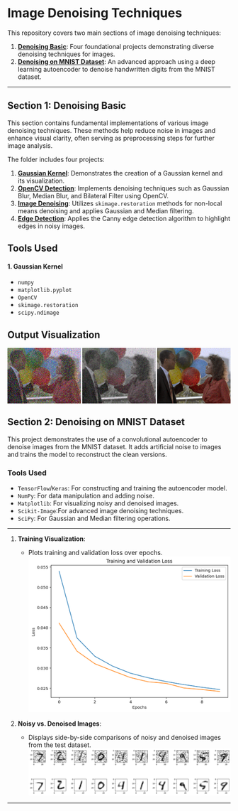 # Image Denoising Techniques

This repository covers two main sections of image denoising techniques:

1. [**Denoising Basic**](denoising-Basics): Four foundational projects demonstrating diverse denoising techniques for images.
2. [**Denoising on MNIST Dataset**](Denoising-on-mnist): An advanced approach using a deep learning autoencoder to denoise handwritten digits from the MNIST dataset.

---

## Section 1: Denoising Basic

This section contains fundamental implementations of various image denoising techniques. These methods help reduce noise in images and enhance visual clarity, often serving as preprocessing steps for further image analysis.

The folder includes four projects:

1. [**Gaussian Kernel**](denoising-Basics/Gaussian_kernel.py): Demonstrates the creation of a Gaussian kernel and its visualization.
2. [**OpenCV Detection**](denoising-Basics/opencv_denosing.py): Implements denoising techniques such as Gaussian Blur, Median Blur, and Bilateral Filter using OpenCV.
3. [**Image Denoising**](denoising-Basics/IMAGE_denoising.py): Utilizes `skimage.restoration` methods for non-local means denoising and applies Gaussian and Median filtering.
4. [**Edge Detection**](denoising-Basics/edges_detection.py): Applies the Canny edge detection algorithm to highlight edges in noisy images.



## Tools Used

#### 1. Gaussian Kernel

  - `numpy`
  - `matplotlib.pyplot`
  - `OpenCV`
  - `skimage.restoration`
  - `scipy.ndimage`
## Output Visualization

   <div style="display: flex; justify-content: space-between;">
       <img src="denoising-Basics/images/nosy.png" alt="Noisy Image" width="33%" />
       <img src="denoising-Basics/images/outputs/denoise2.png" alt="Denoised Image 2" width="33%" />
       <img src="denoising-Basics/images/outputs/denoise1.png" alt="Denoised Image 1" width="33%" />
   </div>

## Section 2: Denoising on MNIST Dataset

This project demonstrates the use of a convolutional autoencoder to denoise images from the MNIST dataset. It adds artificial noise to images and trains the model to reconstruct the clean versions.

### Tools Used

- `TensorFlow`/`Keras`: For constructing and training the autoencoder model.
- `NumPy`: For data manipulation and adding noise.
- `Matplotlib`: For visualizing noisy and denoised images.
- `Scikit-Image`:For advanced image denoising techniques.
- `SciPy`: For Gaussian and Median filtering operations.

---

1. **Training Visualization**:
   - Plots training and validation loss over epochs.
     ![](Denoising-on-mnist/plots/loss_curve.png)

2. **Noisy vs. Denoised Images**:
   - Displays side-by-side comparisons of noisy and denoised images from the test dataset.
     ![](Denoising-on-mnist/plots/mnist_denoising.png)
---
